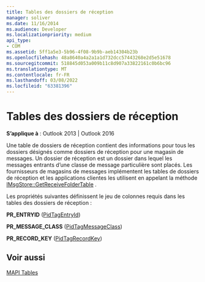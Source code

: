 ```yaml
---
title: Tables des dossiers de réception
manager: soliver
ms.date: 11/16/2014
ms.audience: Developer
ms.localizationpriority: medium
api_type:
- COM
ms.assetid: 5ff1a5e3-5b96-4f08-9b9b-aeb14304b23b
ms.openlocfilehash: 48a8640a4a2a1a1d732dcc57443268e2d5e51678
ms.sourcegitcommit: 518845d053a009b11c8d907a33822161c0b6bc96
ms.translationtype: MT
ms.contentlocale: fr-FR
ms.lasthandoff: 03/08/2022
ms.locfileid: "63381396"
---
```

# <a name="receive-folder-tables"></a>Tables des dossiers de réception

  
  
**S’applique à** : Outlook 2013 | Outlook 2016 
  
Une table de dossiers de réception contient des informations pour tous les dossiers désignés comme dossiers de réception pour une magasin de messages. Un dossier de réception est un dossier dans lequel les messages entrants d’une classe de message particulière sont placés. Les fournisseurs de magasins de messages implémentent les tables de dossiers de réception et les applications clientes les utilisent en appelant la méthode [IMsgStore::GetReceiveFolderTable](imsgstore-getreceivefoldertable.md) . 
  
Les propriétés suivantes définissent le jeu de colonnes requis dans les tables des dossiers de réception :
  
 **PR_ENTRYID** ([PidTagEntryId](pidtagentryid-canonical-property.md)) 
  
 **PR_MESSAGE_CLASS** ([PidTagMessageClass](pidtagmessageclass-canonical-property.md)) 
  
 **PR_RECORD_KEY** ([PidTagRecordKey](pidtagrecordkey-canonical-property.md)) 
  
## <a name="see-also"></a>Voir aussi



[MAPI Tables](mapi-tables.md)

